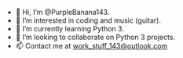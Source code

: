 - 👋 Hi, I’m @PurpleBanana143.
- 👀 I’m interested in coding and music (guitar).
- 🌱 I’m currently learning Python 3.
- 💞️ I’m looking to collaborate on Python 3 projects.
- 📫 Contact me at work_stuff_143@outlook.com

<!---
PurpleBanana143/PurpleBanana143 is a ✨ special ✨ repository because its `README.md` (this file) appears on your GitHub profile.
You can click the Preview link to take a look at your changes.
--->
